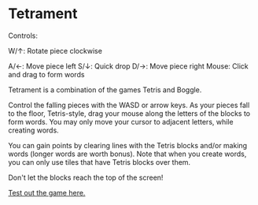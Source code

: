 Tetrament
=========

Controls: 

W/↑: Rotate piece clockwise 

A/←: Move piece left 
S/↓: Quick drop 
D/→: Move piece right 
Mouse: Click and drag to form words 

Tetrament is a combination of the games Tetris and Boggle. 

Control the falling pieces with the WASD or arrow keys. As your pieces fall to the floor, Tetris-style, drag your mouse along the letters of the blocks to form words. You may only move your cursor to adjacent letters, while creating words. 

You can gain points by clearing lines with the Tetris blocks and/or making words (longer words are worth bonus). Note that when you create words, you can only use tiles that have Tetris blocks over them.

Don't let the blocks reach the top of the screen!

[Test out the game here.](http://entyre.github.io/Tetrament/)

